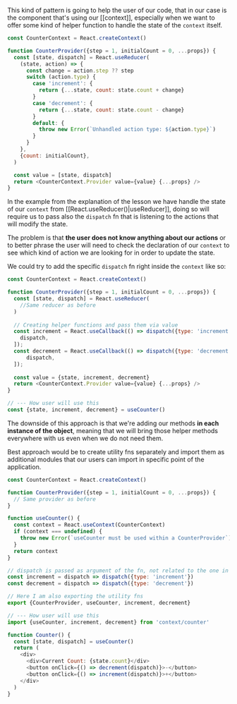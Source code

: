 This kind of pattern is going to help the user of our code, that in our case is the component that's using our [[context]], especially when we want to offer some kind of helper function to handle the state of the `context` itself.

```js
const CounterContext = React.createContext()

function CounterProvider({step = 1, initialCount = 0, ...props}) {
  const [state, dispatch] = React.useReducer(
    (state, action) => {
      const change = action.step ?? step
      switch (action.type) {
        case 'increment': {
          return {...state, count: state.count + change}
        }
        case 'decrement': {
          return {...state, count: state.count - change}
        }
        default: {
          throw new Error(`Unhandled action type: ${action.type}`)
        }
      }
    },
    {count: initialCount},
  )

  const value = [state, dispatch]
  return <CounterContext.Provider value={value} {...props} />
}
```

In the example from the explanation of the lesson we have handle the state of our `context` from [[React.useReducer()|useReducer]], doing so will require us to pass also the `dispatch` fn that is listening to the actions that will modify the state.

The problem is that **the user does not know anything about our actions** or to better phrase the user will need to check the declaration of our `context` to see which kind of action we are looking for in order to update the state.

We could try to add the specific `dispatch` fn right inside the `context` like so:
```js
const CounterContext = React.createContext()

function CounterProvider({step = 1, initialCount = 0, ...props}) {
  const [state, dispatch] = React.useReducer(
	//Same reducer as before
  )
 
  // Creating helper functions and pass them via value
  const increment = React.useCallback(() => dispatch({type: 'increment'}), [
  	dispatch,
  ]);
  const decrement = React.useCallback(() => dispatch({type: 'decrement'}), [
	  dispatch,
  ]);
  
  const value = {state, increment, decrement}
  return <CounterContext.Provider value={value} {...props} />
}

// --- How user will use this
const {state, increment, decrement} = useCounter()
```
The downside of this approach is that we're adding our methods **in each instance of the object**, meaning that we will bring those helper methods everywhere with us even when we do not need them.

Best approach would be to create utility fns separately and import them as additional modules that our users can import in specific point of the application.
```js
const CounterContext = React.createContext()

function CounterProvider({step = 1, initialCount = 0, ...props}) {
  // Same provider as before
}

function useCounter() {
  const context = React.useContext(CounterContext)
  if (context === undefined) {
    throw new Error(`useCounter must be used within a CounterProvider`)
  }
  return context
}

// dispatch is passed as argument of the fn, not related to the one in Provider
const increment = dispatch => dispatch({type: 'increment'})
const decrement = dispatch => dispatch({type: 'decrement'})

// Here I am also exporting the utility fns
export {CounterProvider, useCounter, increment, decrement}

// --- How user will use this
import {useCounter, increment, decrement} from 'context/counter'

function Counter() {
  const [state, dispatch] = useCounter()
  return (
    <div>
      <div>Current Count: {state.count}</div>
      <button onClick={() => decrement(dispatch)}>-</button>
      <button onClick={() => increment(dispatch)}>+</button>
    </div>
  )
}
```
